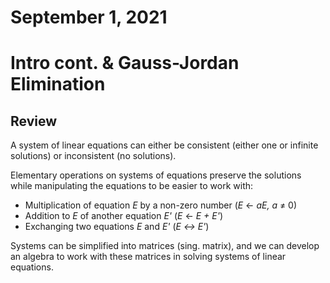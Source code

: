 # September 1, 2021
# Intro cont. & Gauss-Jordan Elimination

## Review

A system of linear equations can either be consistent (either one or infinite solutions) or inconsistent (no solutions).

Elementary operations on systems of equations preserve the solutions while manipulating the equations to be easier to work with:
- Multiplication of equation *E* by a non-zero number (*E* &larr; *aE, a* &ne; 0)
- Addition to *E* of another equation *E'* (*E* &larr; *E + E'*)
- Exchanging two equations *E* and *E'* (*E &harr; E'*)

Systems can be simplified into matrices (sing. matrix), and we can develop an algebra to work with these matrices in solving systems of linear equations.

